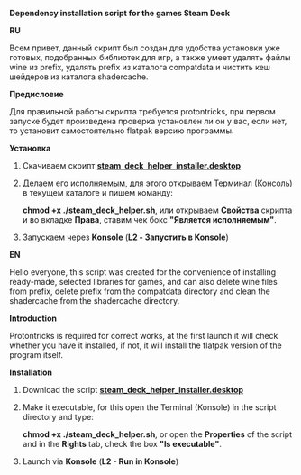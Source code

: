 **Dependency installation script for the games Steam Deck**

**RU**

Всем привет, данный скрипт был создан для удобства установки уже готовых, подобранных библиотек для игр, а также умеет удалять файлы wine из prefix, удалять prefix из каталога compatdata и чистить кеш шейдеров из каталога shadercache.

**Предисловие**

Для правильной работы скрипта требуется protontricks, при первом запуске будет произведена проверка установлен ли он у вас, если нет, то установит самостоятельно flatpak версию программы.

**Установка**

1. Скачиваем скрипт **[steam_deck_helper_installer.desktop](https://github.com/allians00758/steam_deck_helper/releases/download/dlls/steam_deck_helper_installer.desktop)**
2. Делаем его исполняемым, для этого открываем Терминал (Консоль) в текущем каталоге и пишем команду:

   **chmod +x ./steam_deck_helper.sh**, или открываем **Свойства** скрипта и во вкладке **Права**, ставим чек бокс **"Является исполняемым"**.
4. Запускаем через **Konsole** (**L2 - Запустить в Konsole**)
   
**EN**

Hello everyone, this script was created for the convenience of installing ready-made, selected libraries for games, and can also delete wine files from prefix, delete prefix from the compatdata directory and clean the shadercache from the shadercache directory.

**Introduction**

Protontricks is required for correct works, at the first launch it will check whether you have it installed, if not, it will install the flatpak version of the program itself.

**Installation**

1. Download the script **[steam_deck_helper_installer.desktop](https://github.com/allians00758/steam_deck_helper/releases/download/dlls/steam_deck_helper_installer.desktop)**
2. Make it executable, for this open the Terminal (Konsole) in the script directory and type:

   **chmod +x ./steam_deck_helper.sh**, or open the **Properties** of the script and in the **Rights** tab, check the box **"Is executable"**.
4. Launch via **Konsole** (**L2 - Run in Konsole**)
